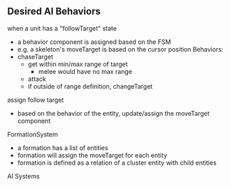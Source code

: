 ## Desired AI Behaviors

when a unit has a "followTarget" state
- a behavior component is assigned based on the FSM
- e.g. a skeleton's moveTarget is based on the cursor position
Behaviors:
- chaseTarget
  - get within min/max range of target
    - melee would have no max range
  - attack
  - if outside of range definition, changeTarget

assign follow target
- based on the behavior of the entity, update/assign the moveTarget component


FormationSystem
- a formation has a list of entities
- formation will assign the moveTarget for each entity
- formation is defined as a relation of a cluster entity with child entities

AI Systems
